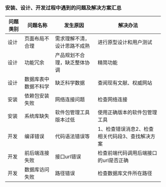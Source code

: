 ### 安装、设计、开发过程中遇到的问题及解决方案汇总

| 问题类别 | 问题名称             | 发生原因                     | 解决办法                                        |
| -------- | -------------------- | ---------------------------- | ----------------------------------------------- |
| 设计     | 页面布局不合理       | 需求理解不清，设计思路不成熟 | 进行原型设计和用户测试                          |
| 设计     | 功能冗余             | 产品规划不合理，缺乏整体协调 | 精简功能                                        |
| 设计     | 数据库表中数据不科学 | 缺乏科学数据                 | 查阅现有文献、权威网站                          |
| 安装     | 依赖包安装失败       | 网络连接问题                 | 检查网络连接                                    |
| 安装     | 系统库缺失           | 软件包管理工具版本过低       | 使用正确版本的软件包管理工具                    |
| 开发     | 编译错误             | 代码语法错误等               | 1、检查错误消息2、检查相关代码段3、查找解决方案 |
| 开发     | 前后端连接失败       | 接口url错误                  | 检查前端代码调用后端接口的url是否正确           |
| 开发     | 数据库访问失败       | 路径错误                     | 检查数据库文件所在路径                          |